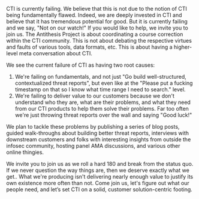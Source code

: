 CTI is currently failing. We believe that this is not due to the notion of CTI being fundamentally flawed. Indeed, we are deeply invested in CTI and believe that it has tremendous potential for good. But it is currently failing and we say, "Not on our watch!" If you would like to help, we invite you to join us. The Antithesis Project is about coordinating a course correction within the CTI community. This is not about debating the respective virtues and faults of various tools, data formats, etc. This is about having a higher-level meta conversation about CTI.

We see the current failure of CTI as having two root causes:

1. We're failing on fundamentals, and not just "Go build well-structured, contextualized threat reports", but even like at the "Please put a fucking timestamp on that so I know what time range I need to search." level.
2. We're failing to deliver value to our customers because we don't understand who they are, what are their problems, and what they need from our CTI products to help them solve their problems. Far too often we're just throwing threat reports over the wall and saying "Good luck!"

We plan to tackle these problems by publishing a series of blog posts, guided walk-throughs about building better threat reports, interviews with downstream customers and folks with interesting insights from outside the infosec community, hosting panel AMA discussions, and various other online thingies.

We invite you to join us as we roll a hard 180 and break from the status quo. If we never question the way things are, then we deserve exactly what we get.. What we're producing isn't delivering nearly enough value to justify its own existence more often than not. Come join us, let's figure out what our people need, and let’s set CTI on a solid, customer solution-centric footing.
